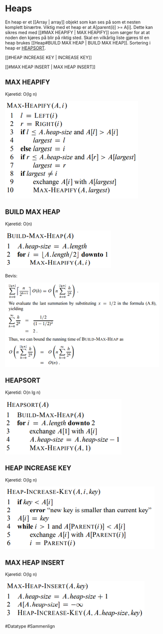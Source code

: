 # Heaps
En heap er et [[Array | array]] objekt som kan ses på som et nesten komplett
binærtre.
Viktig med et heap er at A[parent(i)] >= A[i].
Dette kan sikres med med [[#MAX HEAPIFY | MAX HEAPIFY]] som sørger for
at at noden den kjøres på blir på riktig sted.
Skal en vilkårlig liste gjøres til en heap brukes [[Heap#BUILD MAX HEAP | BUILD MAX HEAP]].
Sortering i heap er [HEAPSORT](#heapsort).

[[#HEAP INCREASE KEY | INCREASE KEY]]

[[#MAX HEAP INSERT | MAX HEAP INSERT]]


## MAX HEAPIFY
Kjøretid: O(lg n)

![max_heapify](bilder/MaxHeapify.PNG)

## BUILD MAX HEAP
Kjøretid: O(n)

![build_max_heap](bilder/buildMaxHeap.PNG)

Bevis:

![build_max_heap_proof](bilder/BevisBuildHeap.PNG)

## HEAPSORT
Kjøretid: O(n lg n)

![heapsort](bilder/heapsort.PNG)

## HEAP INCREASE KEY
Kjøretid: O(lg n)

![heap increase key](bilder/heapIncreaseKey.PNG)

## MAX HEAP INSERT
Kjøretid: O(lg n)

![max heap insert](bilder/maxHeapInsert.PNG)

#Datatype
#Sammenlign 